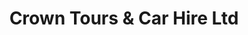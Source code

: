 ---
title: "Crown Tours & Car Hire Ltd"
url: /nairobi/crown-tours-and-car-hire-ltd/
shop: travel agency
---